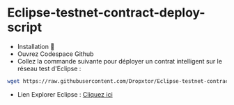 # Eclipse-testnet-contract-deploy-script
- Installation 🔧
- Ouvrez Codespace Github
- Collez la commande suivante pour déployer un contrat intelligent sur le réseau test d'Eclipse :
```bash
wget https://raw.githubusercontent.com/Dropxtor/Eclipse-testnet-contract-deploy-script/main/eclipse.sh && chmod +x eclipse.sh && ./eclipse.sh
```
- Lien Explorer Eclipse : [Cliquez ici](https://explorer.dev.eclipsenetwork.xyz/?cluster=testnet)
